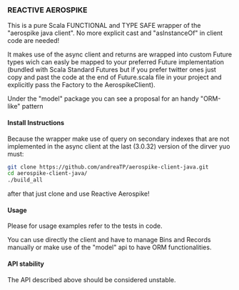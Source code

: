 ### REACTIVE AEROSPIKE
 
 This is a pure Scala FUNCTIONAL and TYPE SAFE wrapper of the "aerospike java client".
 No more explicit cast and "asInstanceOf" in client code are needed!
 
 It makes use of the async client and returns are wrapped into custom Future types wich can easly be mapped to your preferred Future implementation (bundled with Scala Standard Futures but if you prefer twitter ones just copy and past the code at the end of Future.scala file in your project and explicitly pass the Factory to the AerospikeClient).
 
 Under the "model" package you can see a proposal for an handy "ORM-like" pattern 

#### Install Instructions

Because the wrapper make use of query on secondary indexes that are not implemented in the async client at the last (3.0.32) version of the dirver yuo must:

```bash
git clone https://github.com/andreaTP/aerospike-client-java.git
cd aerospike-client-java/
./build_all
```

after that just clone and use Reactive Aerospike!

#### Usage

Please for usage examples refer to the tests in code.

You can use directly the client and have to manage Bins and Records manually or make use of the "model" api to have ORM functionalities.

#### API stability

The API described above should be considered unstable.
